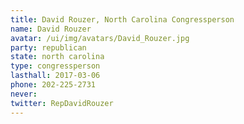 ```yaml
---
title: David Rouzer, North Carolina Congressperson
name: David Rouzer
avatar: /ui/img/avatars/David_Rouzer.jpg
party: republican
state: north carolina
type: congressperson
lasthall: 2017-03-06
phone: 202-225-2731
never: 
twitter: RepDavidRouzer
---
```

